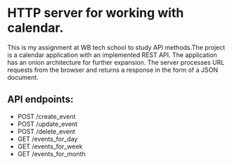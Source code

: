 # HTTP server for working with calendar. 
This is my assignment at WB tech school to study API methods.The project is a calendar application with an implemented REST API. The application has an onion architecture for further expansion. 
The server processes URL requests from the browser and returns a response in the form of a JSON document. 
## API endpoints: 
- POST /create_event 
- POST /update_event 
- POST /delete_event 
- GET /events_for_day 
- GET /events_for_week 
- GET /events_for_month 
